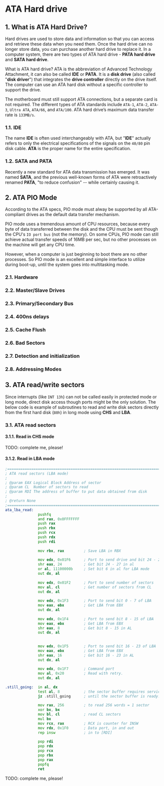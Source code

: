 # ATA Hard drive

## 1. What is ATA Hard Drive?

Hard drives are used to store data and information so that you can access and retrieve these data when you need them. Once the hard drive can no longer store data, you can purchase another hard drive to replace it. In a computer system, there are two types of ATA hard drive - **PATA hard drive** and **SATA hard drive**.

What is ATA hard drive? ATA is the abbreviation of Advanced Technology Attachment, it can also be called **IDE** or **PATA**. It is a **disk drive** (also called "**disk driver**") that integrates the **drive controller** directly on the drive itself. The computer can use an ATA hard disk without a specific controller to support the drive.

The motherboard must still support ATA connections, but a separate card is not required. The different types of ATA standards include `ATA-1`, `ATA-2`, `ATA-3`, `Ultra ATA`, `ATA/66`, and `ATA/100`. ATA hard drive’s maximum data transfer rate is `133MB/s`.

### 1.1. IDE

The name **IDE** is often used interchangeably with ATA, but "**IDE**" actually refers to only the electrical specifications of the signals on the `40/80` pin disk cable. **ATA** is the proper name for the entire specification.

### 1.2. SATA and PATA

Recently a new standard for ATA data transmission has emerged. It was named **SATA**, and the previous well-known forms of ATA were retroactively renamed **PATA**, "to reduce confusion" -- while certainly causing it.

## 2. ATA PIO Mode

According to the ATA specs, PIO mode must alway be supported by all ATA-compliant drives as the default data transfer mechanism.

PIO mode uses a tremendous amount of CPU resources, because every byte of data transferred between the disk and the CPU must be sent though the CPU's `IO port bus` (not the memory). On some CPUs, PIO mode can still achieve actual transfer speeds of 16MB per sec, but no other processes on the machine will get any CPU time.

However, when a computer is just beginning to boot there are no other processes. So PIO mode is an excellent and simple interface to utilize during boot-up, until the system goes into multitasking mode.

### 2.1. Hardware

### 2.2. Master/Slave Drives

### 2.3. Primary/Secondary Bus

### 2.4. 400ns delays

### 2.5. Cache Flush

### 2.6. Bad Sectors

### 2.7. Detection and initialization

### 2.8. Addressing Modes

## 3. ATA read/write sectors

Since interrupts (like `INT 13h`) can not be called easily in protected mode or long mode, direct disk access though ports might be the only solution. The below code is example of subroutines to read and write disk sectors directly from the first hard disk (`80h`) in long mode using **CHS** and **LBA**.

### 3.1. ATA read sectors

#### 3.1.1. Read in CHS mode

TODO: complete me, please!

#### 3.1.2. Read in LBA mode

```asm
;=============================================================================
; ATA read sectors (LBA mode) 
;
; @param EAX Logical Block Address of sector
; @param CL  Number of sectors to read
; @param RDI The address of buffer to put data obtained from disk
;
; @return None
;=============================================================================
ata_lba_read:
               pushfq
               and rax, 0x0FFFFFFF
               push rax
               push rbx
               push rcx
               push rdx
               push rdi
 
               mov rbx, rax         ; Save LBA in RBX
 
               mov edx, 0x01F6      ; Port to send drive and bit 24 - 27 of LBA
               shr eax, 24          ; Get bit 24 - 27 in al
               or al, 11100000b     ; Set bit 6 in al for LBA mode
               out dx, al
 
               mov edx, 0x01F2      ; Port to send number of sectors
               mov al, cl           ; Get number of sectors from CL
               out dx, al
 
               mov edx, 0x1F3       ; Port to send bit 0 - 7 of LBA
               mov eax, ebx         ; Get LBA from EBX
               out dx, al
 
               mov edx, 0x1F4       ; Port to send bit 8 - 15 of LBA
               mov eax, ebx         ; Get LBA from EBX
               shr eax, 8           ; Get bit 8 - 15 in AL
               out dx, al
 
 
               mov edx, 0x1F5       ; Port to send bit 16 - 23 of LBA
               mov eax, ebx         ; Get LBA from EBX
               shr eax, 16          ; Get bit 16 - 23 in AL
               out dx, al
 
               mov edx, 0x1F7       ; Command port
               mov al, 0x20         ; Read with retry.
               out dx, al
 
.still_going:  in al, dx
               test al, 8           ; the sector buffer requires servicing.
               jz .still_going      ; until the sector buffer is ready.
 
               mov rax, 256         ; to read 256 words = 1 sector
               xor bx, bx
               mov bl, cl           ; read CL sectors
               mul bx
               mov rcx, rax         ; RCX is counter for INSW
               mov rdx, 0x1F0       ; Data port, in and out
               rep insw             ; in to [RDI]
 
               pop rdi
               pop rdx
               pop rcx
               pop rbx
               pop rax
               popfq
               ret
```

TODO: complete me, please!
